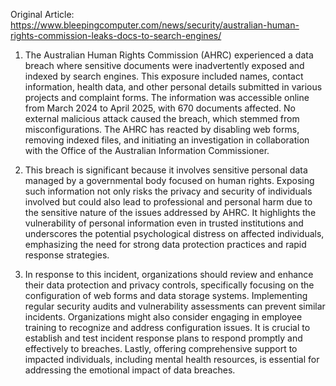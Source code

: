 Original Article: https://www.bleepingcomputer.com/news/security/australian-human-rights-commission-leaks-docs-to-search-engines/

1) The Australian Human Rights Commission (AHRC) experienced a data breach where sensitive documents were inadvertently exposed and indexed by search engines. This exposure included names, contact information, health data, and other personal details submitted in various projects and complaint forms. The information was accessible online from March 2024 to April 2025, with 670 documents affected. No external malicious attack caused the breach, which stemmed from misconfigurations. The AHRC has reacted by disabling web forms, removing indexed files, and initiating an investigation in collaboration with the Office of the Australian Information Commissioner.

2) This breach is significant because it involves sensitive personal data managed by a governmental body focused on human rights. Exposing such information not only risks the privacy and security of individuals involved but could also lead to professional and personal harm due to the sensitive nature of the issues addressed by AHRC. It highlights the vulnerability of personal information even in trusted institutions and underscores the potential psychological distress on affected individuals, emphasizing the need for strong data protection practices and rapid response strategies.

3) In response to this incident, organizations should review and enhance their data protection and privacy controls, specifically focusing on the configuration of web forms and data storage systems. Implementing regular security audits and vulnerability assessments can prevent similar incidents. Organizations might also consider engaging in employee training to recognize and address configuration issues. It is crucial to establish and test incident response plans to respond promptly and effectively to breaches. Lastly, offering comprehensive support to impacted individuals, including mental health resources, is essential for addressing the emotional impact of data breaches.